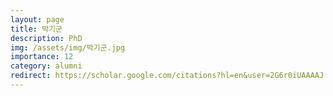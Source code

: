 ```yaml
---
layout: page
title: 박기군
description: PhD
img: /assets/img/박기군.jpg
importance: 12
category: alumni
redirect: https://scholar.google.com/citations?hl=en&user=2G6r0iUAAAAJ
---
```

